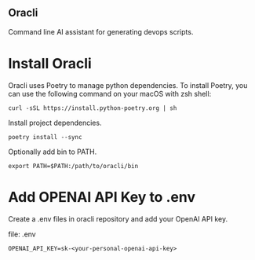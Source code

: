 Oracli
-----

Command line AI assistant for generating devops scripts.


# Install Oracli

Oracli uses Poetry to manage python dependencies. To install Poetry, you can use the following command on your macOS with zsh shell:

```shell
curl -sSL https://install.python-poetry.org | sh
```

Install project dependencies.

```shell
poetry install --sync
```

Optionally add bin to PATH.

```shell
export PATH=$PATH:/path/to/oracli/bin
```

# Add OPENAI API Key to .env

Create a .env files in oracli repository and add your OpenAI API key.

file: .env
```
OPENAI_API_KEY=sk-<your-personal-openai-api-key>
```
